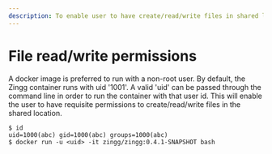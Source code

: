 ```yaml
---
description: To enable user to have create/read/write files in shared location
---
```


# File read/write permissions

A docker image is preferred to run with a non-root user. By default, the Zingg container runs with uid '1001'. A valid 'uid' can be passed through the command line in order to run the container with that user id. This will enable the user to have requisite permissions to create/read/write files in the shared location.

```
$ id 
uid=1000(abc) gid=1000(abc) groups=1000(abc)
$ docker run -u <uid> -it zingg/zingg:0.4.1-SNAPSHOT bash
```
